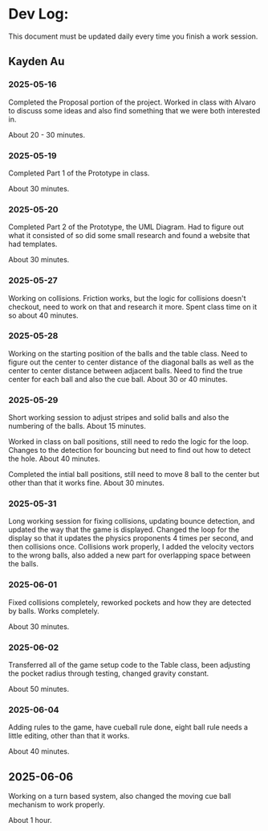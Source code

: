 # Dev Log:

This document must be updated daily every time you finish a work session.

## Kayden Au

### 2025-05-16
Completed the Proposal portion of the project. Worked in class with Alvaro to discuss some ideas and also find something that we were both interested in. 

About 20 - 30 minutes.

### 2025-05-19
Completed Part 1 of the Prototype in class. 

About 30 minutes.

### 2025-05-20
Completed Part 2 of the Prototype, the UML Diagram. Had to figure out what it consisted of so did some small research and found a website that had templates. 

About 30 minutes.

### 2025-05-27
Working on collisions. Friction works, but the logic for collisions doesn't checkout, need to work on that and research it more. Spent class time on it so about 40 minutes.

### 2025-05-28
Working on the starting position of the balls and the table class. Need to figure out the center to center distance of the diagonal balls as well as the center to center distance between adjacent balls. Need to find the true center for each ball and also the cue ball. About 30 or 40 minutes.

### 2025-05-29
Short working session to adjust stripes and solid balls and also the numbering of the balls. About 15 minutes.

Worked in class on ball positions, still need to redo the logic for the loop. Changes to the detection for bouncing but need to find out how to detect the hole. About 40 minutes.

Completed the intial ball positions, still need to move 8 ball to the center but other than that it works fine. About 30 minutes. 

### 2025-05-31
Long working session for fixing collisions, updating bounce detection, and updated the way that the game is displayed. Changed the loop for the display so that it updates the physics proponents 4 times per second, and then collisions once. Collisions work properly, I added the velocity vectors to the wrong balls, also added a new part for overlapping space between the balls. 

### 2025-06-01
Fixed collisions completely, reworked pockets and how they are detected by balls. Works completely.

About 30 minutes.

### 2025-06-02
Transferred all of the game setup code to the Table class, been adjusting the pocket radius through testing, changed gravity constant.

About 50 minutes.

### 2025-06-04 
Adding rules to the game, have cueball rule done, eight ball rule needs a little editing, other than that it works. 

About 40 minutes.

## 2025-06-06
Working on a turn based system, also changed the moving cue ball mechanism to work properly.

About 1 hour. 